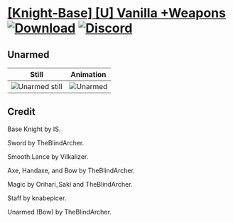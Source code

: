 # [\[Knight-Base\] \[U\] Vanilla +Weapons](./) [![Download](https://img.shields.io/badge/Download--red?style=social&logo=github)](https://minhaskamal.github.io/DownGit/#/home?url=https://github.com/Klokinator/FE-Repo/tree/main/Battle%20Animations%2FInfantry%20-%20Knights%2C%20Generals%2C%20Armors%2F%5BKnight-Base%5D%20%5BU%5D%20Vanilla%20%2BWeapons%2F8.%20Unarmed%20(Bow)) [![Discord](https://img.shields.io/badge/Discord--blue?style=social&logo=discord)](https://discord.gg/C7VNGnyTPA)

## Unarmed

| Still | Animation |
| :---: | :-------: |
| ![Unarmed still](./Unarmed_000.png) | ![Unarmed](./Unarmed.gif) |

## Credit

Base Knight by IS.

Sword by TheBlindArcher.

Smooth Lance by Vilkalizer.

Axe, Handaxe, and Bow by TheBlindArcher.

Magic by Orihari_Saki and TheBlindArcher.

Staff by knabepicer.

Unarmed (Bow) by TheBlindArcher.
